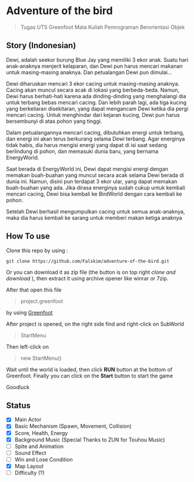# Adventure of the bird
> Tugas UTS Greenfoot Mata Kuliah Pemrograman Berorientasi Objek

## Story (Indonesian)

Dewi, adalah seekor burung Blue Jay yang memiliki 3 ekor anak. Suatu hari anak-anaknya
menjerit kelaparan, dan Dewi pun harus mencari makanan untuk masing-masing anaknya.
Dan petualangan Dewi pun dimulai...

Dewi diharuskan mencari 3 ekor cacing untuk masing-masing anaknya. Cacing akan muncul
secara acak di lokasi yang berbeda-beda. Namun, Dewi harus berhati-hati karena ada
dinding-dinding yang menghalangi dia untuk terbang bebas mencari cacing. Dan lebih parah
lagi, ada tiga kucing yang berkeliaran disekitaran, yang dapat mengancam Dewi ketika dia
pergi mencari cacing. Untuk menghindar dari kejaran kucing, Dewi pun harus bersembunyi
di atas pohon yang tinggi.

Dalam petualangannya mencari cacing, dibutuhkan energi untuk terbang, dan energi ini
akan terus berkurang selama Dewi terbang. Agar energinya tidak habis, dia harus mengisi
energi yang dapat di isi saat sedang berlindung di pohon, dan memasuki dunia baru, yang
bernama EnergyWorld.

Saat berada di EnergyWorld ini, Dewi dapat mengisi energi dengan memakan buah-buahan
yang muncul secara acak selama Dewi berada di dunia ini. Namun, disini pun terdapat 3
ekor ular, yang dapat memakan buah-buahan yang ada. Jika dirasa energinya sudah cukup
untuk kembali mencari cacing, Dewi bisa kembali ke BirdWorld dengan cara kembali ke
pohon.

Setelah Dewi berhasil mengumpulkan cacing untuk semua anak-anaknya, maka dia harus
kembali ke sarang untuk memberi makan ketiga anaknya

## How To use

  Clone this repo by using :
  ```
  git clone https://github.com/Falskim/adventure-of-the-bird.git
  ```
  
  Or you can download it as zip file (the button is on top right _clone and download_ ), then extract it using archive opener like winrar or 7zip.
  
  
  After that open this file
  > project.greenfoot
  
  by using [Greenfoot](https://www.greenfoot.org/download)
  
  
  After project is opened, on the right side find and right-click on SubWorld
  > StartMenu
  
  
  Then left-click on
  
  > new StartMenu()
  
  
  
  Wait until the world is loaded, then click **RUN** button at the bottom of Greenfoot. 
  Finally you can click on the **Start** button to start the game
  
  
  Goodluck
  
## Status

- [x] Main Actor
- [x] Basic Mechanism (Spawn, Movement, Collision)
- [x] Score, Health, Energy
- [x] Background Music (Special Thanks to ZUN for Touhou Music)
- [ ] Spite and Animation
- [ ] Sound Effect
- [ ] Win and Lose Condition
- [x] Map Layout
- [ ] Difficulty (?) 
